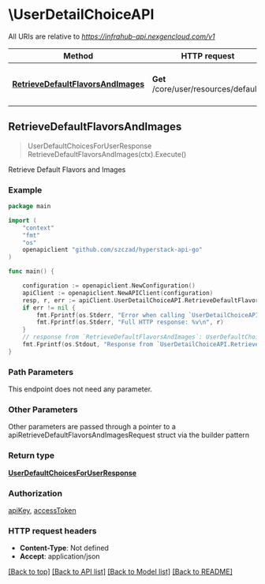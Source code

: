 # \UserDetailChoiceAPI

All URIs are relative to *https://infrahub-api.nexgencloud.com/v1*

Method | HTTP request | Description
------------- | ------------- | -------------
[**RetrieveDefaultFlavorsAndImages**](UserDetailChoiceAPI.md#RetrieveDefaultFlavorsAndImages) | **Get** /core/user/resources/defaults | Retrieve Default Flavors and Images



## RetrieveDefaultFlavorsAndImages

> UserDefaultChoicesForUserResponse RetrieveDefaultFlavorsAndImages(ctx).Execute()

Retrieve Default Flavors and Images



### Example

```go
package main

import (
	"context"
	"fmt"
	"os"
	openapiclient "github.com/szczad/hyperstack-api-go"
)

func main() {

	configuration := openapiclient.NewConfiguration()
	apiClient := openapiclient.NewAPIClient(configuration)
	resp, r, err := apiClient.UserDetailChoiceAPI.RetrieveDefaultFlavorsAndImages(context.Background()).Execute()
	if err != nil {
		fmt.Fprintf(os.Stderr, "Error when calling `UserDetailChoiceAPI.RetrieveDefaultFlavorsAndImages``: %v\n", err)
		fmt.Fprintf(os.Stderr, "Full HTTP response: %v\n", r)
	}
	// response from `RetrieveDefaultFlavorsAndImages`: UserDefaultChoicesForUserResponse
	fmt.Fprintf(os.Stdout, "Response from `UserDetailChoiceAPI.RetrieveDefaultFlavorsAndImages`: %v\n", resp)
}
```

### Path Parameters

This endpoint does not need any parameter.

### Other Parameters

Other parameters are passed through a pointer to a apiRetrieveDefaultFlavorsAndImagesRequest struct via the builder pattern


### Return type

[**UserDefaultChoicesForUserResponse**](UserDefaultChoicesForUserResponse.md)

### Authorization

[apiKey](../README.md#apiKey), [accessToken](../README.md#accessToken)

### HTTP request headers

- **Content-Type**: Not defined
- **Accept**: application/json

[[Back to top]](#) [[Back to API list]](../README.md#documentation-for-api-endpoints)
[[Back to Model list]](../README.md#documentation-for-models)
[[Back to README]](../README.md)

